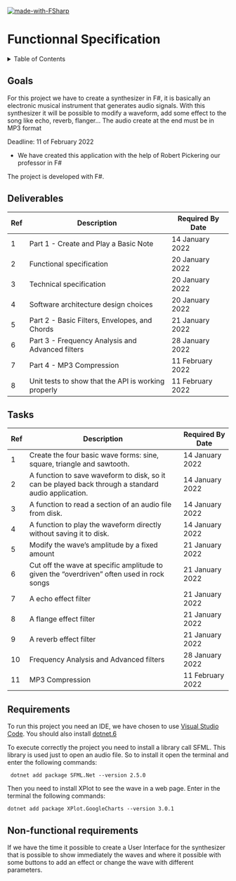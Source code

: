 
[![made-with-FSharp](https://img.shields.io/badge/Languages%20Used:-FSharp-007acc.svg)](https://fsharp.org)

# Functionnal Specification
<details>
<summary>Table of Contents</summary>
- [Goals](#goals)
- [Deliverables](#deliverables)
- [Tasks](#tasks)
- [Requirements](#requirements)
- [Product overview](#product-overview) 
</details>

## Goals

For this project we have to create a synthesizer in F#, it is basically an electronic musical instrument that generates audio signals. With this synthesizer it will be possible to modify a waveform, add some effect to the song like echo, reverb, flanger... The audio create at the end must be in MP3 format 

Deadline: 11 of February 2022

  - We have created this application with the help of Robert Pickering our professor in F#

  The project is developed with F#.

  

## Deliverables

| Ref | Description                                                                                   | Required By Date |
| --- | --------------------------------------------------------------------------------------------- | ---------------- |
| 1   | Part 1 - Create and Play a Basic Note                                                         | 14 January 2022  |
| 2   | Functional specification                                                                      | 20 January 2022  |
| 3   | Technical specification                                                                       | 20 January 2022  |
| 4   | Software architecture design choices                                                          | 20 January 2022  |
| 5   | Part 2 - Basic Filters, Envelopes, and Chords                                                 | 21 January 2022  |
| 6   | Part 3 - Frequency Analysis and Advanced filters                                              | 28 January 2022  |
| 7   | Part 4 - MP3 Compression                                                                      | 11 February 2022 |
| 8   | Unit tests to show that the API is working properly                                           | 11 February 2022 |                                                                                                                                         



## Tasks


| Ref | Description                                                                                         | Required By Date | 
| --- | --------------------------------------------------------------------------------------------------- | ---------------- | 
| 1   | Create the four basic wave forms: sine, square, triangle and sawtooth.                              | 14 January 2022  |
| 2   | A function to save waveform to disk, so it can be played back through a standard audio application. | 14 January 2022  | 
| 3   | A function to read a section of an audio file from disk.                                            | 14 January 2022  |
| 4   | A function to play the waveform directly without saving it to disk.                                 | 14 January 2022  | 
| 5   | Modify the wave’s amplitude by a fixed amount                                                       | 21 January 2022  |
| 6   | Cut off the wave at specific amplitude to given the “overdriven” often used in rock songs           | 21 January 2022  | 
| 7   | A echo effect filter                                                                                | 21 January 2022  |
| 8   | A flange effect filter                                                                              | 21 January 2022  | 
| 9   | A reverb effect filter                                                                              | 21 January 2022  | 
| 10  | Frequency Analysis and Advanced filters                                                             | 28 January 2022  |
| 11  | MP3 Compression                                                                                     | 11 February 2022 | 


## Requirements 

To run this project you need an IDE, we have chosen to use [Visual Studio Code](https://code.visualstudio.com/download). 
You should also install [dotnet.6](https://dotnet.microsoft.com/en-us/download)

To execute correctly the project you need to install a library call SFML. This library is used just to open an audio file. So to install it open the terminal and enter the following commands:

``` dotnet add package SFML.Net --version 2.5.0```

Then you need to install XPlot to see the wave in a web page. Enter in the terminal the following commands:

```dotnet add package XPlot.GoogleCharts --version 3.0.1```


## Non-functional requirements 

If we have the time it possible to create a User Interface for the synthesizer that is possible to show immediately the waves and where it possible with some buttons to add an effect or change the wave with different parameters.
